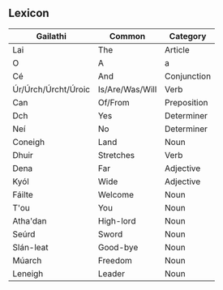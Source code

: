 ## Lexicon

|Gailathi                   |Common                     |Category    |
|---------------------------|---------------------------|------------|
|Lai                        | The                       | Article    |
|O                          | A|a                       | Particle   |
|Cé                         | And                       | Conjunction|
|Úr/Úrch/Úrcht/Úroic        | Is/Are/Was/Will           | Verb       |
|Can                        | Of/From                   | Preposition|
|Dch                        | Yes                       | Determiner |
|Neí                        | No                        | Determiner |
|Coneigh                    | Land                      | Noun       |
|Dhuir                      | Stretches                 | Verb       |
|Dena                       | Far                       | Adjective  |
|Kyól                       | Wide                      | Adjective  |
|Fáilte                     | Welcome                   | Noun       |
|T'ou                       | You                       | Noun       |
|Atha'dan                   | High-lord                 | Noun       |
|Seúrd                      | Sword                     | Noun       |
|Slán-leat                  | Good-bye                  | Noun       |
|Múarch                     | Freedom                   | Noun       |
|Leneigh                    | Leader                    | Noun       |
